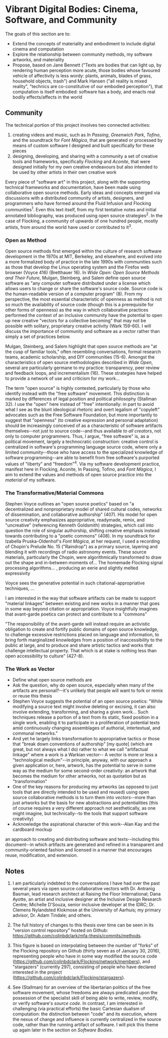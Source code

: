 # Vibrant Digital Bodies: Cinema, Software, and Community

The goals of this section are to:
* Extend the concepts of materiality and embodiment to include digital cinema and computation
* Explore the relationship between community methods, my software artworks, and materiality
* Propose, based on Jane Bennett ("Texts are bodies that can light up, by rendering human perception more acute, those bodies whose favoured vehicle of affectivity is less wordy: plants, animals, blades of grass, household objects, trash") and Mark Hansen ("all reality is mixed reality", "technics are co-constitutive of our embodied perception"), that computation is itself embodied: software has a body, and enacts real bodily effects/affects in the world


## Community

The technical portion of this project involves two connected activities:

1. creating videos and music, such as _In Passing_, _Greenwich Park_, _Tofino_, and the soundtrack for _Font Màgica_, that are generated or processed by means of custom software I designed and built specifically for these pieces
2. designing, developing, and sharing with a community a set of creative tools and frameworks, specifically _Flocking_ and _Aconite_, that were designed initially for my own creative endeavours but also intended to be used by other artists in their own creative work

Every piece of "software art" in this project, along with the supporting technical frameworks and documentation, have been made using collaborative open source methods. Early ideas and concepts emerged via discussions with a distributed community of artists, designers, and programmers who have formed around the Fluid Infusion and Flocking communities<sup>1</sup>. Even this text itself, from my first tentative notes and initial annotated bibliography, was produced using open source strategies<sup>2</sup>. In the case of Flocking, a community of upwards of one hundred people, mostly artists, from around the world have used or contributed to it<sup>3</sup>.

### Open as Method

Open source methods first emerged within the culture of research software development in the 1970s at MIT, Berkeley, and elsewhere, and evolved into a more formalized body of practice in the late 1990s with communities such as those that develop the Linux operating system and the Firefox web browser (Voyce 416) (Bretthauer 16). In _Wide Open: Open Source Methods and Their Future_, Mulgan, Steinberg, and Salem define open source software as "any computer software distributed under a license which allows users to change or share the software's source code. Source code is the human-readable version of a computer program" (8). From my perspective, the most essential characteristic of openness as method is not so much the availability of source code (though this is a prerequisite for other forms of openness) as the way in which collaborative practices performed the context of an inclusive community have the potential to open up new creative "vectors for a collective becoming" that may not be possible with solitary, proprietary creative activity (Wark 159-60). I will discuss the importance of community and software as a vector rather than simply a set of practices below.

Mulgan, Steinberg, and Salem highlight that open source methods are "at the cusp of familiar tools," often resembling conversations, formal research teams, academic scholarship, and DIY communities (15-6). Amongst the characteristics of open source methodologies described in _Wide Open_, several are particularly germane to my practice: transparency, peer review and feedback loops, and incrementalism (16). These strategies have helped to provide a network of use and criticism for my work...

The term "open source" is highly contested, particularly by those who identify instead with the "free software" movement. This distinction is marked by differences of legal position and political philosophy (Stallman 32). I use the "open" here instead of "free" intentionally: in part to avoid what I see as the blunt ideological rhetoric and overt legalism of "copyleft" advocates such as the Free Software Foundation, but more importantly to suggest that "openness" (to creative expression and personal adaptation) should be increasingly conceived of as a characteristic of software artifacts themselves--not just to source code--and thus available _to all creators_, not only to computer programmers. Thus, I argue, "free software" is, as a political movement, largely a technocratic construction: creative control is centralized in software's programming language source code, where only a limited community--those who have access to the specialized knowledge of software programming--are able to benefit from free software's purported values of "liberty" and "freedom"<sup>4</sup>. Via my software development practice, manifest here in Flocking, Aconite, In Passing, Tofino, and _Font Màgica_, I aim to extend the values and methods of open source practice into the _material_ of my software.


### The Transformative/Material Commons

Stephen Voyce outlines an "open source poetics" based on "a decentralized and nonproprietary model of shared cultural codes, networks of dissemination, and collaborative authorship" (407). His model for open source creativity emphasizes appropriative, readymade, remix, and "uncreative" (referencing Kenneth Goldsmith) strategies, which call into question the role of singular authorship, shifting creative emphasis instead towards contributing to a "poetic commons" (408). In my soundtrack for Izabella Pruska-Oldenhof's _Font Màgica_, at her request, I used a recording of Chopin's Prelude No. 15 ("Raindrop") as a primary source, layering and blending it with recordings of radio astronomy events. These source materials, particularly the Chopin, were algorithmically transformed to draw out the shape and in-between moments of... The homemade Flocking signal processing algorithms... , producing an eerie and slightly melted expressivity

Voyce sees the generative potential in such citational-appropriative techniques, ...

I am interested in the way that software artifacts can be made to support "material linkages" between existing and new works in a manner that goes in some way beyond citation or appropriation. Voyce insightfully imagines that avant-garde poetics can protect and contribute to a "commons"

"The responsibility of the avant-garde will instead require an activistic obligation to create and fortify public domains of open source knowledge, to challenge excessive restrictions placed on language and information, to bring forth marginalized knowledges from a position of inaccessibility to the public at large, and to produce and share artistic tactics and works that challenge intellectual property. That which is at stake is nothing less than open accessibility to culture" (427-8).


### The Work as Vector

* Define what open source methods are
* Ask the question, why do open source, especially when many of the artifacts are personal?--it's unlikely that people will want to fork or remix or reuse this thesis
* Stephen Voyce suggests the potential of an open source poetics: "While modifying a source text might involve deleting or excising, it can also involve extending, transforming, and sharing a given work... Such techniques release a portion of a text from its static, fixed position in a single work, enabling it to participate in a proliferation of potential texts amid continuously changing assemblages of authorial, intertextual, and communal networks."
* And yet he largely links transformation to appropriative tactics or those that "break down conventions of authorship" [my quote] (which are great, but not always what I do) rather to what we call "artifactual linkage" where a work is a Warkian vector-- A vector is more or less a "technological medium"--in principle, anyway, with our approach a given application or, here, artwork, has the potential to serve in some way as the medium for some second-order creativity: an artwork that becomes the medium for other artworks, not as quotation but as "transformation"
* One of the key reasons for producing my artworks (as opposed to just tools that are directly intended to be used and reused) using open source collaborative methods is to turn them into _vectors_--more than just artworks but the basis for new abstractions and potentialities (this of course requires a very different approach not aesthetically, as one might imagine, but technically--to the tools that support software creativity)
* Acknowledge the aspirational character of this work--Alan Kay and the cardboard mockup


an approach to creating and distributing software and texts--including this document--in which artifacts are generated and refined in a transparent and community-oriented fashion and licensed in a manner that encourages reuse, modification, and extension.


## Notes

1. I am particularly indebted to the conversations I have had over the past several years via open source collaborative vectors with Dr. Antranig Basman, lead research architect at Raising the Floor International; Dana Ayotte, an artist and inclusive designer at the Inclusive Design Research Centre; Michelle D'Souza, senior inclusive developer at the IDRC; Dr. Clemens Nylandsted Klokmose at the University of Aarhuis; my primary advisor, Dr. Adam Tindale; and others.

2. The full history of changes to this thesis over time can be seen in its "version control repository" hosted on Github: https://github.com/colinbdclark/mfa-thesis/commits/methods.

3. This figure is based on interpolating between the number of "forks" of the Flocking repository on Github (thirty seven as of January 30, 2016), representing people who have in some way modified the source code (https://github.com/colinbdclark/Flocking/network/members), and "stargazers" (currently 297), consisting of people who have declared interested in the project (https://github.com/colinbdclark/Flocking/stargazers).

4. See (Stallman) for an overview of the libertarian politics of the free software movement, whose freedoms are always predicated upon the possession of the specialist skill of being able to write, review, modify, or verify software's _source code_. In contrast, I am interested in challenging (via practical efforts) the basic Cartesian dualism of computation: the distinction between "code" and its execution, where the nexus of change and influence is currently centralized in the source code, rather than the running artifact of software. I will pick this theme up again later in the section on _Software Bodies_.
